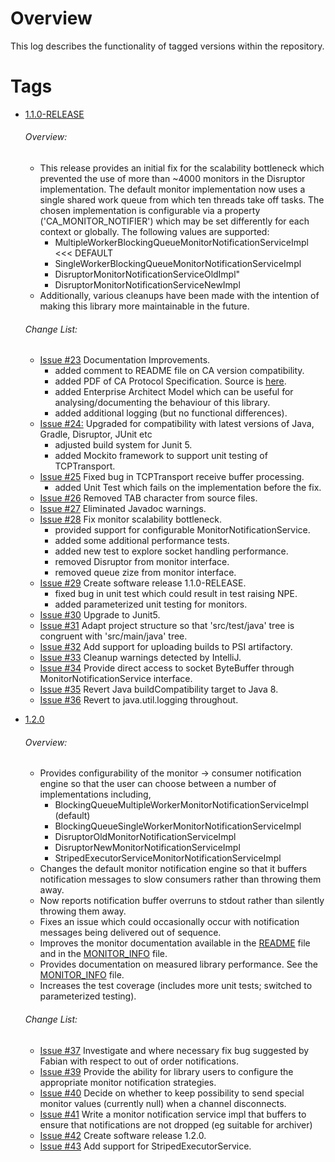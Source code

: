# Overview

This log describes the functionality of tagged versions within the repository.

# Tags  
* [1.1.0-RELEASE](https://github.com/channelaccess/ca/releases/tag/1.1.0)
  ###### Overview:
  - This release provides an initial fix for the scalability bottleneck which prevented the use of more than ~4000 monitors
    in the Disruptor implementation. The default monitor implementation now uses a single shared work queue from which ten 
    threads take off tasks. The chosen implementation is configurable via a property ('CA_MONITOR_NOTIFIER') which may be 
    set differently for each context or globally. The following values are supported:
      - MultipleWorkerBlockingQueueMonitorNotificationServiceImpl  <<< DEFAULT
      - SingleWorkerBlockingQueueMonitorNotificationServiceImpl
      - DisruptorMonitorNotificationServiceOldImpl"
      - DisruptorMonitorNotificationServiceNewImpl
  - Additionally, various cleanups have been made with the intention of making this library more maintainable in the future.
  ###### Change List: 
  - [Issue #23](https://github.com/channelaccess/ca/issues/23) Documentation Improvements.
     - added comment to README file on CA version compatibility. 
     - added PDF of CA Protocol Specification. Source is [here](https://epics.anl.gov/base/R3-16/1-docs/CAproto/index.html). 
     - added Enterprise Architect Model which can be useful for analysing/documenting the behaviour of this library. 
     - added additional logging (but no functional differences).         
  - [Issue #24:](https://github.com/channelaccess/ca/issues/24)  Upgraded for compatibility with latest versions of Java, Gradle, Disruptor, JUnit etc
     - adjusted build system for Junit 5. 
     - added Mockito framework to support unit testing of TCPTransport.
  - [Issue #25](https://github.com/channelaccess/ca/issues/25)  Fixed bug in TCPTransport receive buffer processing. 
     - added Unit Test which fails on the implementation before the fix. 
  - [Issue #26](https://github.com/channelaccess/ca/issues/26)  Removed TAB character from source files.
  - [Issue #27](https://github.com/channelaccess/ca/issues/27)  Eliminated Javadoc warnings. 
  - [Issue #28](https://github.com/channelaccess/ca/issues/28)  Fix monitor scalability bottleneck.
     - provided support for configurable MonitorNotificationService. 
     - added some additional performance tests.
     - added new test to explore socket handling performance. 
     - removed Disruptor from monitor interface.
     - removed queue zize from monitor interface. 
  - [Issue #29](https://github.com/channelaccess/ca/issues/29) Create software release 1.1.0-RELEASE. 
     - fixed bug in unit test which could result in test raising NPE. 
     - added parameterized unit testing for monitors.    
  - [Issue #30](https://github.com/channelaccess/ca/issues/30) Upgrade to Junit5.
  - [Issue #31](https://github.com/channelaccess/ca/issues/31) Adapt project structure so that 'src/test/java' tree is congruent with 'src/main/java' tree.
  - [Issue #32](https://github.com/channelaccess/ca/issues/32) Add support for uploading builds to PSI artifactory.
  - [Issue #33](https://github.com/channelaccess/ca/issues/33) Cleanup warnings detected by IntelliJ.
  - [Issue #34](https://github.com/channelaccess/ca/issues/34) Provide direct access to socket ByteBuffer through MonitorNotificationService interface.
  - [Issue #35](https://github.com/channelaccess/ca/issues/35) Revert Java buildCompatibility target to Java 8.
  - [Issue #36](https://github.com/channelaccess/ca/issues/35) Revert to java.util.logging throughout.
  
  
* [1.2.0](https://github.com/channelaccess/ca/releases/tag/1.2.0)
   ###### Overview:
   * Provides configurability of the monitor -> consumer notification engine so that the user can choose between a number of implementations including,
      * BlockingQueueMultipleWorkerMonitorNotificationServiceImpl (default)
      * BlockingQueueSingleWorkerMonitorNotificationServiceImpl
      * DisruptorOldMonitorNotificationServiceImpl
      * DisruptorNewMonitorNotificationServiceImpl
      * StripedExecutorServiceMonitorNotificationServiceImpl
   * Changes the default monitor notification engine so that it buffers notification messages to slow consumers rather than throwing them away.
   * Now reports notification buffer overruns to stdout rather than silently throwing them away.
   * Fixes an issue which could occasionally occur with notification messages being delivered out of sequence.
   * Improves the monitor documentation available in the [README](https://github.com/channelaccess/ca/blob/master/README.md) file and in the [MONITOR_INFO](https://github.com/channelaccess/ca/blob/master/MONITOR_INFO.md) file.
   * Provides documentation on measured library performance. See the [MONITOR_INFO](https://github.com/channelaccess/ca/blob/master/MONITOR_INFO.md) file.
   * Increases the test coverage (includes more unit tests; switched to parameterized testing).
   ###### Change List:    
   - [Issue #37](https://github.com/channelaccess/ca/issues/37) Investigate and where necessary fix bug suggested by Fabian with respect to out of order notifications.
   - [Issue #39](https://github.com/channelaccess/ca/issues/39) Provide the ability for library users to configure the appropriate monitor notification strategies. 
   - [Issue #40](https://github.com/channelaccess/ca/issues/40) Decide on whether to keep possibility to send special monitor values (currently null) when a channel disconnects. 
   - [Issue #41](https://github.com/channelaccess/ca/issues/41) Write a monitor notification service impl that buffers to ensure that notifications are not dropped (eg suitable for archiver)
   - [Issue #42](https://github.com/channelaccess/ca/issues/42) Create software release 1.2.0. 
   - [Issue #43](https://github.com/channelaccess/ca/issues/43) Add support for StripedExecutorService. 
 